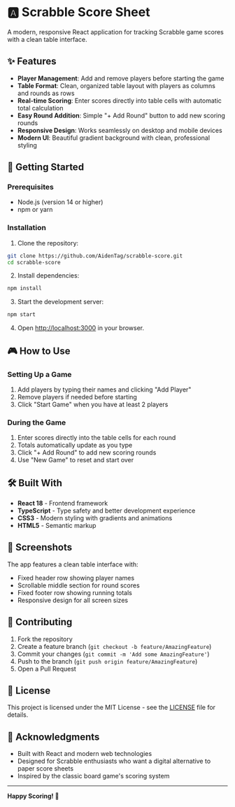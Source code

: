 # 🅰️ Scrabble Score Sheet

A modern, responsive React application for tracking Scrabble game scores with a clean table interface.

## ✨ Features

-  **Player Management**: Add and remove players before starting the game
-  **Table Format**: Clean, organized table layout with players as columns and rounds as rows
-  **Real-time Scoring**: Enter scores directly into table cells with automatic total calculation
-  **Easy Round Addition**: Simple "+ Add Round" button to add new scoring rounds
-  **Responsive Design**: Works seamlessly on desktop and mobile devices
-  **Modern UI**: Beautiful gradient background with clean, professional styling

## 🚀 Getting Started

### Prerequisites

-  Node.js (version 14 or higher)
-  npm or yarn

### Installation

1. Clone the repository:

```bash
git clone https://github.com/AidenTag/scrabble-score.git
cd scrabble-score
```

2. Install dependencies:

```bash
npm install
```

3. Start the development server:

```bash
npm start
```

4. Open [http://localhost:3000](http://localhost:3000) in your browser.

## 🎮 How to Use

### Setting Up a Game

1. Add players by typing their names and clicking "Add Player"
2. Remove players if needed before starting
3. Click "Start Game" when you have at least 2 players

### During the Game

1. Enter scores directly into the table cells for each round
2. Totals automatically update as you type
3. Click "+ Add Round" to add new scoring rounds
4. Use "New Game" to reset and start over

## 🛠️ Built With

-  **React 18** - Frontend framework
-  **TypeScript** - Type safety and better development experience
-  **CSS3** - Modern styling with gradients and animations
-  **HTML5** - Semantic markup

## 📱 Screenshots

The app features a clean table interface with:

-  Fixed header row showing player names
-  Scrollable middle section for round scores
-  Fixed footer row showing running totals
-  Responsive design for all screen sizes

## 🤝 Contributing

1. Fork the repository
2. Create a feature branch (`git checkout -b feature/AmazingFeature`)
3. Commit your changes (`git commit -m 'Add some AmazingFeature'`)
4. Push to the branch (`git push origin feature/AmazingFeature`)
5. Open a Pull Request

## 📄 License

This project is licensed under the MIT License - see the [LICENSE](LICENSE) file for details.

## 🙏 Acknowledgments

-  Built with React and modern web technologies
-  Designed for Scrabble enthusiasts who want a digital alternative to paper score sheets
-  Inspired by the classic board game's scoring system

---

**Happy Scoring! 🎯**
